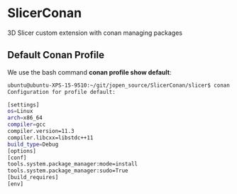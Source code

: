 # SlicerConan
3D Slicer custom extension with conan managing packages


## Default Conan Profile

We use the bash command **conan profile show default**:

~~~bash
ubuntu@ubuntu-XPS-15-9510:~/git/jopen_source/SlicerConan/slicer$ conan profile show default
Configuration for profile default:

[settings]
os=Linux
arch=x86_64
compiler=gcc
compiler.version=11.3
compiler.libcxx=libstdc++11
build_type=Debug
[options]
[conf]
tools.system.package_manager:mode=install
tools.system.package_manager:sudo=True
[build_requires]
[env]
~~~
